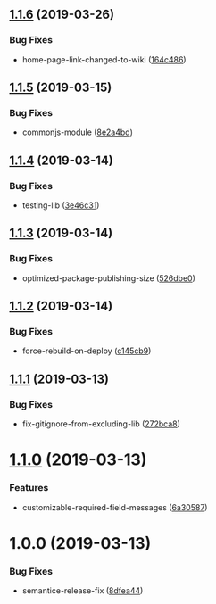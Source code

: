 ## [1.1.6](https://github.com/mindhivefi/ts-form-validation/compare/v1.1.5...v1.1.6) (2019-03-26)


### Bug Fixes

* home-page-link-changed-to-wiki ([164c486](https://github.com/mindhivefi/ts-form-validation/commit/164c486))

## [1.1.5](https://github.com/mindhivefi/ts-form-validation/compare/v1.1.4...v1.1.5) (2019-03-15)


### Bug Fixes

* commonjs-module ([8e2a4bd](https://github.com/mindhivefi/ts-form-validation/commit/8e2a4bd))

## [1.1.4](https://github.com/mindhivefi/ts-form-validation/compare/v1.1.3...v1.1.4) (2019-03-14)


### Bug Fixes

* testing-lib ([3e46c31](https://github.com/mindhivefi/ts-form-validation/commit/3e46c31))

## [1.1.3](https://github.com/mindhivefi/ts-form-validation/compare/v1.1.2...v1.1.3) (2019-03-14)


### Bug Fixes

* optimized-package-publishing-size ([526dbe0](https://github.com/mindhivefi/ts-form-validation/commit/526dbe0))

## [1.1.2](https://github.com/mindhivefi/ts-form-validation/compare/v1.1.1...v1.1.2) (2019-03-14)


### Bug Fixes

* force-rebuild-on-deploy ([c145cb9](https://github.com/mindhivefi/ts-form-validation/commit/c145cb9))

## [1.1.1](https://github.com/mindhivefi/ts-form-validation/compare/v1.1.0...v1.1.1) (2019-03-13)


### Bug Fixes

* fix-gitignore-from-excluding-lib ([272bca8](https://github.com/mindhivefi/ts-form-validation/commit/272bca8))

# [1.1.0](https://github.com/mindhivefi/ts-form-validation/compare/v1.0.0...v1.1.0) (2019-03-13)


### Features

* customizable-required-field-messages ([6a30587](https://github.com/mindhivefi/ts-form-validation/commit/6a30587))

# 1.0.0 (2019-03-13)


### Bug Fixes

* semantice-release-fix ([8dfea44](https://github.com/mindhivefi/ts-form-validation/commit/8dfea44))
